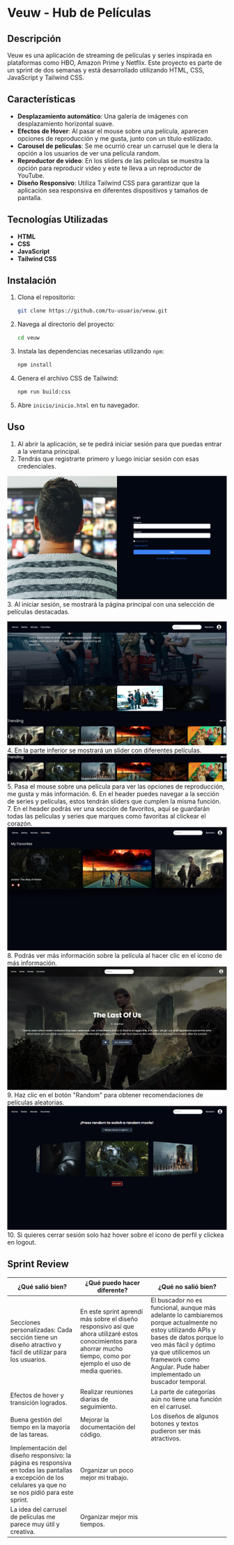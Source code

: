 # Veuw - Hub de Películas

## Descripción

Veuw es una aplicación de streaming de películas y series inspirada en plataformas como HBO, Amazon Prime y Netflix. Este proyecto es parte de un sprint de dos semanas y está desarrollado utilizando HTML, CSS, JavaScript y Tailwind CSS.

## Características

- **Desplazamiento automático**: Una galería de imágenes con desplazamiento horizontal suave.
- **Efectos de Hover**: Al pasar el mouse sobre una película, aparecen opciones de reproducción y me gusta, junto con un título estilizado.
- **Carousel de películas**: Se me ocurrió crear un carrusel que le diera la opción a los usuarios de ver una película random.
- **Reproductor de video**: En los sliders de las películas se muestra la opción para reproducir video y este te lleva a un reproductor de YouTube.
- **Diseño Responsivo**: Utiliza Tailwind CSS para garantizar que la aplicación sea responsiva en diferentes dispositivos y tamaños de pantalla.

## Tecnologías Utilizadas

- **HTML**
- **CSS**
- **JavaScript**
- **Tailwind CSS**

## Instalación

1. Clona el repositorio:
    ```sh
    git clone https://github.com/tu-usuario/veuw.git
    ```
2. Navega al directorio del proyecto:
    ```sh
    cd veuw
    ```
3. Instala las dependencias necesarias utilizando `npm`:
    ```sh
    npm install
    ```
4. Genera el archivo CSS de Tailwind:
    ```sh
    npm run build:css
    ```
5. Abre `inicio/inicio.html` en tu navegador.

## Uso
1. Al abrir la aplicación, se te pedirá iniciar sesión para que puedas entrar a la ventana principal.
2. Tendrás que registrarte primero y luego iniciar sesión con esas credenciales.

![Página de Login](ImagesRepo/Login.png)
3. Al iniciar sesión, se mostrará la página principal con una selección de películas destacadas.

![Página Principal](ImagesRepo/Inicio.png)
4. En la parte inferior se mostrará un slider con diferentes películas.
![Slider](ImagesRepo/Slider.png)
5. Pasa el mouse sobre una película para ver las opciones de reproducción, me gusta y más información.
6. En el header puedes navegar a la sección de series y películas, estos tendrán sliders que cumplen la misma función.
7. En el header podrás ver una sección de favoritos, aquí se guardarán todas las películas y series que marques como favoritas al clickear el corazón.
![Sección de Favoritos](ImagesRepo/Favorites.png)
8. Podrás ver más información sobre la película al hacer clic en el icono de más información.
![Información de la Película](ImagesRepo/Info.png)
9. Haz clic en el botón "Random" para obtener recomendaciones de películas aleatorias.
![Carousel de Películas](ImagesRepo/carousel.png)
10. Si quieres cerrar sesión solo haz hover sobre el icono de perfil y clickea en logout.

## Sprint Review

| ¿Qué salió bien? | ¿Qué puedo hacer diferente? | ¿Qué no salió bien? |
|------------------|-----------------------------|---------------------|
| Secciones personalizadas: Cada sección tiene un diseño atractivo y fácil de utilizar para los usuarios. | En este sprint aprendí más sobre el diseño responsivo así que ahora utilizaré estos conocimientos para ahorrar mucho tiempo, como por ejemplo el uso de media queries. | El buscador no es funcional, aunque más adelante lo cambiaremos porque actualmente no estoy utilizando APIs y bases de datos porque lo veo más fácil y óptimo ya que utilicemos un framework como Angular. Pude haber implementado un buscador temporal. |
| Efectos de hover y transición logrados. | Realizar reuniones diarias de seguimiento. | La parte de categorías aún no tiene una función en el carrusel. |
| Buena gestión del tiempo en la mayoría de las tareas. | Mejorar la documentación del código. | Los diseños de algunos botones y textos pudieron ser más atractivos. |
| Implementación del diseño responsivo: la página es responsiva en todas las pantallas a excepción de los celulares ya que no se nos pidió para este sprint. | Organizar un poco mejor mi trabajo. |  |
| La idea del carrusel de películas me parece muy útil y creativa. | Organizar mejor mis tiempos. |  |
